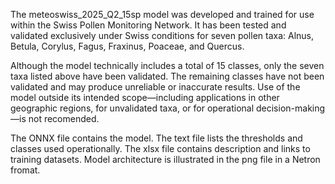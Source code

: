 The meteoswiss_2025_Q2_15sp model was developed and trained for use within the Swiss Pollen Monitoring Network. It has been tested and validated exclusively under Swiss conditions for seven pollen taxa: Alnus, Betula, Corylus, Fagus, Fraxinus, Poaceae, and Quercus.

Although the model technically includes a total of 15 classes, only the seven taxa listed above have been validated. The remaining classes have not been validated and may produce unreliable or inaccurate results.
Use of the model outside its intended scope—including applications in other geographic regions, for unvalidated taxa, or for operational decision-making—is not recomended.

The ONNX file contains the model. The text file lists the thresholds and classes used operationally. The xlsx file contains description and links to training datasets. Model architecture is illustrated in the png file in a Netron fromat.


